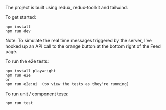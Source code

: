 The project is built using redux, redux-toolkit and tailwind.

To get started:

```
npm install
npm run dev
```

Note: To simulate the real time messages triggered by the server, I've hooked up an API call to the orange button at the bottom right of the Feed page.

To run the e2e tests:

```
npx install playwright
npm run e2e
or
npm run e2e:ui  (to view the tests as they're running)
```

To run unit / component tests:

```
npm run test
```
